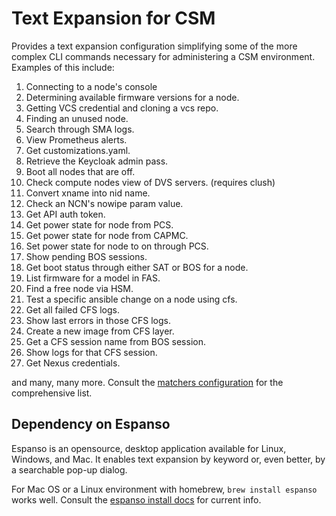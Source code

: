 # Text Expansion for CSM

Provides a text expansion configuration simplifying some of the more complex CLI
commands necessary for administering a CSM environment. Examples of this
include:

1. Connecting to a node's console
1. Determining available firmware versions for a node.
1. Getting VCS credential and cloning a vcs repo.
1. Finding an unused node.
1. Search through SMA logs.
1. View Prometheus alerts.
1. Get customizations.yaml.
1. Retrieve the Keycloak admin pass.
1. Boot all nodes that are off.
1. Check compute nodes view of DVS servers. (requires clush)
1. Convert xname into nid name.
1. Check an NCN's nowipe param value.
1. Get API auth token.
1. Get power state for node from PCS.
1. Get power state for node from CAPMC.
1. Set power state for node to on through PCS.
1. Show pending BOS sessions.
1. Get boot status through either SAT or BOS for a node.
1. List firmware for a model in FAS.
1. Find a free node via HSM.
1. Test a specific ansible change on a node using cfs.
1. Get all failed CFS logs.
1. Show last errors in those CFS logs.
1. Create a new image from CFS layer.
1. Get a CFS session name from BOS session.
1. Show logs for that CFS session.
1. Get Nexus credentials.

and many, many more. Consult the [matchers configuration](./match/base.yml) for
the comprehensive list.

## Dependency on Espanso

Espanso is an opensource, desktop application available for Linux, Windows, and
Mac. It enables text expansion by keyword or, even better, by a searchable
pop-up dialog.

For Mac OS or a Linux environment with homebrew, `brew install espanso` works
well. Consult the [espanso install docs](https://espanso.org/install/) for
current info.
